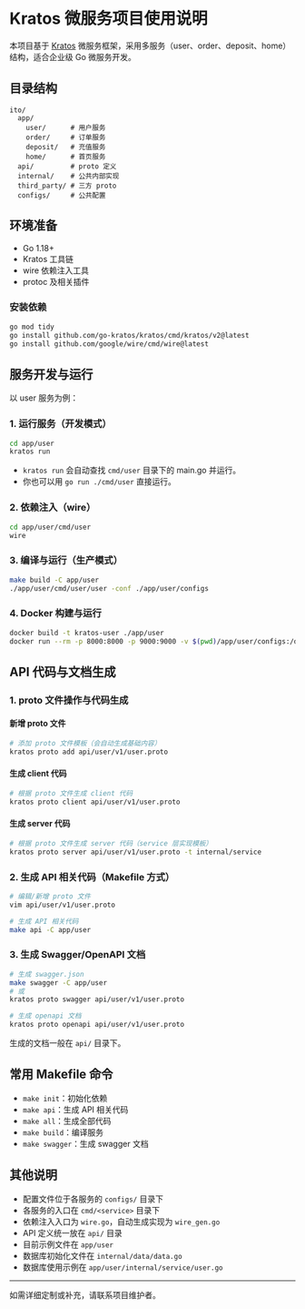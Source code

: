 # Kratos 微服务项目使用说明

本项目基于 [Kratos](https://go-kratos.dev/) 微服务框架，采用多服务（user、order、deposit、home）结构，适合企业级 Go 微服务开发。

## 目录结构

```
ito/
  app/
    user/      # 用户服务
    order/     # 订单服务
    deposit/   # 充值服务
    home/      # 首页服务
  api/         # proto 定义
  internal/    # 公共内部实现
  third_party/ # 三方 proto
  configs/     # 公共配置
```

## 环境准备

- Go 1.18+
- Kratos 工具链
- wire 依赖注入工具
- protoc 及相关插件

### 安装依赖

```bash
go mod tidy
go install github.com/go-kratos/kratos/cmd/kratos/v2@latest
go install github.com/google/wire/cmd/wire@latest
```

## 服务开发与运行

以 user 服务为例：

### 1. 运行服务（开发模式）

```bash
cd app/user
kratos run
```
- `kratos run` 会自动查找 `cmd/user` 目录下的 main.go 并运行。
- 你也可以用 `go run ./cmd/user` 直接运行。

### 2. 依赖注入（wire）

```bash
cd app/user/cmd/user
wire
```

### 3. 编译与运行（生产模式）

```bash
make build -C app/user
./app/user/cmd/user/user -conf ./app/user/configs
```

### 4. Docker 构建与运行

```bash
docker build -t kratos-user ./app/user
docker run --rm -p 8000:8000 -p 9000:9000 -v $(pwd)/app/user/configs:/data/conf kratos-user
```

## API 代码与文档生成

### 1. proto 文件操作与代码生成

#### 新增 proto 文件

```bash
# 添加 proto 文件模板（会自动生成基础内容）
kratos proto add api/user/v1/user.proto
```

#### 生成 client 代码

```bash
# 根据 proto 文件生成 client 代码
kratos proto client api/user/v1/user.proto
```

#### 生成 server 代码

```bash
# 根据 proto 文件生成 server 代码（service 层实现模板）
kratos proto server api/user/v1/user.proto -t internal/service
```

### 2. 生成 API 相关代码（Makefile 方式）

```bash
# 编辑/新增 proto 文件
vim api/user/v1/user.proto

# 生成 API 相关代码
make api -C app/user
```

### 3. 生成 Swagger/OpenAPI 文档

```bash
# 生成 swagger.json
make swagger -C app/user
# 或
kratos proto swagger api/user/v1/user.proto

# 生成 openapi 文档
kratos proto openapi api/user/v1/user.proto
```

生成的文档一般在 `api/` 目录下。

## 常用 Makefile 命令

- `make init`：初始化依赖
- `make api`：生成 API 相关代码
- `make all`：生成全部代码
- `make build`：编译服务
- `make swagger`：生成 swagger 文档

## 其他说明

- 配置文件位于各服务的 `configs/` 目录下
- 各服务的入口在 `cmd/<service>` 目录下
- 依赖注入入口为 `wire.go`，自动生成实现为 `wire_gen.go`
- API 定义统一放在 `api/` 目录
- 目前示例文件在 `app/user`
- 数据库初始化文件在 `internal/data/data.go`
- 数据库使用示例在 `app/user/internal/service/user.go`

---

如需详细定制或补充，请联系项目维护者。

